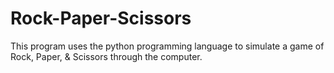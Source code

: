 # Rock-Paper-Scissors
This program uses the python programming language to simulate a game of Rock, Paper, &amp; Scissors through the computer.
